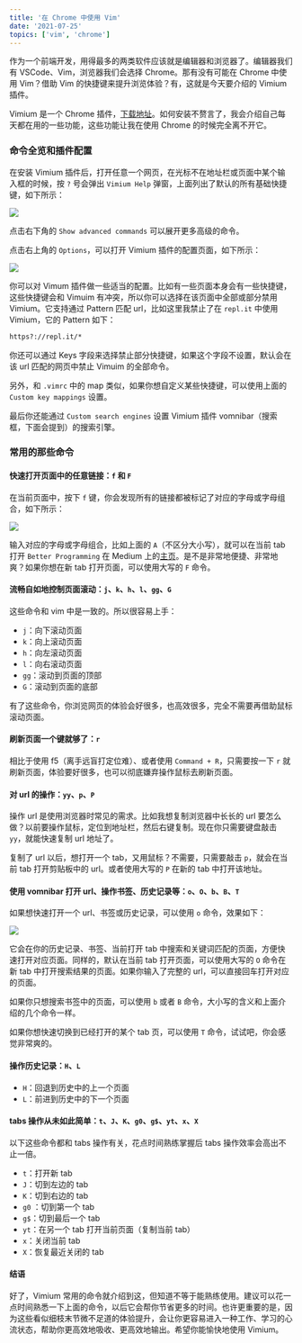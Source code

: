 ```yaml
---
title: '在 Chrome 中使用 Vim'
date: '2021-07-25'
topics: ['vim', 'chrome']
---
```


作为一个前端开发，用得最多的两类软件应该就是编辑器和浏览器了。编辑器我们有
VSCode、Vim，浏览器我们会选择 Chrome。那有没有可能在 Chrome 中使用 Vim？借助 Vim
的快捷键来提升浏览体验？有，这就是今天要介绍的 Vimium 插件。

Vimium 是一个 Chrome
插件，[下载地址](https://chrome.google.com/webstore/detail/vimium/dbepggeogbaibhgnhhndojpepiihcmeb)。如何安装不赘言了，我会介绍自己每天都在用的一些功能，这些功能让我在使用 Chrome 的时候完全离不开它。

### 命令全览和插件配置

在安装 Vimium 插件后，打开任意一个网页，在光标不在地址栏或页面中某个输入框的时候，按 `?` 号会弹出
`Vimium Help` 弹窗，上面列出了默认的所有基础快捷键，如下所示：

![](https://blog-1258648987.cos.ap-shanghai.myqcloud.com/blog/vimium/1.jpeg)

点击右下角的 `Show advanced commands` 可以展开更多高级的命令。

点击右上角的 `Options`，可以打开 Vimium 插件的配置页面，如下所示：

![](https://blog-1258648987.cos.ap-shanghai.myqcloud.com/blog/vimium/2.jpeg)

你可以对 Vimum 插件做一些适当的配置。比如有一些页面本身会有一些快捷键，这些快捷键会和 Vimuim
有冲突，所以你可以选择在该页面中全部或部分禁用 Vimium。它支持通过 Pattern 匹配
url，比如这里我禁止了在 `repl.it` 中使用 Vimium，它的 Pattern 如下：

```sh
https?://repl.it/*
```

你还可以通过 Keys 字段来选择禁止部分快捷键，如果这个字段不设置，默认会在该 url 匹配的网页中禁止
Vimuim 的全部命令。

另外，和 `.vimrc` 中的 map 类似，如果你想自定义某些快捷键，可以使用上面的 `Custom key mappings`
设置。

最后你还能通过 `Custom search engines` 设置 Vimium 插件 vomnibar（搜索框，下面会提到）的搜索引擎。

### 常用的那些命令

#### 快速打开页面中的任意链接：`f` 和 `F`

在当前页面中，按下 `f` 键，你会发现所有的链接都被标记了对应的字母或字母组合，如下所示：

![](https://blog-1258648987.cos.ap-shanghai.myqcloud.com/blog/vimium/3.jpeg)

输入对应的字母或字母组合，比如上面的 `A`（不区分大小写），就可以在当前 tab 打开 `Better Programming` 在 Medium
上的[主页](https://betterprogramming.pub/5-new-killer-features-of-next-js-12-dfd1d766b539)。是不是非常地便捷、非常地爽？如果你想在新
tab 打开页面，可以使用大写的 `F` 命令。

#### 流畅自如地控制页面滚动：`j`、`k`、`h`、`l`、`gg`、`G`

这些命令和 vim 中是一致的。所以很容易上手：

- `j`：向下滚动页面
- `k`：向上滚动页面
- `h`：向左滚动页面
- `l`：向右滚动页面
- `gg`：滚动到页面的顶部
- `G`：滚动到页面的底部

有了这些命令，你浏览网页的体验会好很多，也高效很多，完全不需要再借助鼠标滚动页面。

#### 刷新页面一个键就够了：`r`

相比于使用 f5（离手远盲打定位难）、或者使用 `Command + R`，只需要按一下 `r`
就刷新页面，体验要好很多，也可以彻底嫌弃操作鼠标去刷新页面。

#### 对 url 的操作：`yy`、`p`、`P`

操作 url 是使用浏览器时常见的需求。比如我想复制浏览器中长长的 url
要怎么做？以前要操作鼠标，定位到地址栏，然后右键复制。现在你只需要键盘敲击 `yy`，就能快速复制 url
地址了。

复制了 url 以后，想打开一个 tab，又用鼠标？不需要，只需要敲击 `p`，就会在当前 tab 打开剪贴板中的
url。或者使用大写的 `P` 在新的 tab 中打开该地址。

#### 使用 vomnibar 打开 url、操作书签、历史记录等：`o`、`O`、`b`、`B`、`T`

如果想快速打开一个 url、书签或历史记录，可以使用 `o` 命令，效果如下：

![](https://blog-1258648987.cos.ap-shanghai.myqcloud.com/blog/vimium/4.jpeg)

它会在你的历史记录、书签、当前打开 tab
中搜索和关键词匹配的页面，方便快速打开对应页面。同样的，默认在当前 tab 打开页面，可以使用大写的 `O`
命令在新 tab 中打开搜索结果的页面。如果你输入了完整的 url，可以直接回车打开对应的页面。

如果你只想搜索书签中的页面，可以使用 `b` 或者 `B` 命令，大小写的含义和上面介绍的几个命令一样。

如果你想快速切换到已经打开的某个 tab 页，可以使用 `T` 命令，试试吧，你会感觉非常爽的。

#### 操作历史记录：`H`、`L`

- `H`：回退到历史中的上一个页面
- `L`：前进到历史中的下一个页面

#### tabs 操作从未如此简单：`t`、`J`、`K`、`g0`、`g$`、`yt`、`x`、`X`

以下这些命令都和 tabs 操作有关，花点时间熟练掌握后 tabs 操作效率会高出不止一倍。

- `t`：打开新 tab
- `J`：切到左边的 tab
- `K`：切到右边的 tab
- `g0` ：切到第一个 tab
- `g$`：切到最后一个 tab
- `yt`：在另一个 tab 打开当前页面（复制当前 tab）
- `x`：关闭当前 tab
- `X`：恢复最近关闭的 tab

#### 结语

好了，Vimium
常用的命令就介绍到这，但知道不等于能熟练使用。建议可以花一点时间熟悉一下上面的命令，以后它会帮你节省更多的时间。也许更重要的是，因为这些看似细枝末节微不足道的体验提升，会让你更容易进入一种工作、学习的心流状态，帮助你更高效地吸收、更高效地输出。希望你能愉快地使用 Vimium。
